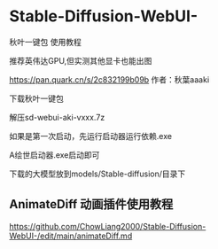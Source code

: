 # Stable-Diffusion-WebUI-
秋叶一键包 使用教程

推荐英伟达GPU,但实测其他显卡也能出图

https://pan.quark.cn/s/2c832199b09b 作者：秋葉aaaki 


下载秋叶一键包


解压sd-webui-aki-vxxx.7z


如果是第一次启动，先运行启动器运行依赖.exe


A绘世启动器.exe启动即可



下载的大模型放到models/Stable-diffusion/目录下


## AnimateDiff 动画插件使用教程
https://github.com/ChowLiang2000/Stable-Diffusion-WebUI-/edit/main/animateDiff.md
